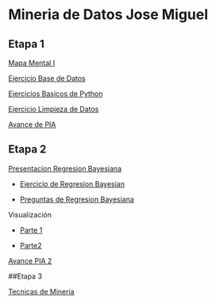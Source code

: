 # Mineria de Datos Jose Miguel

## Etapa 1

[Mapa Mental I](https://github.com/Mikemtzrey/Mineria-de-datos-1867216/blob/main/MapaMental_1_1867216.pdf)

[Ejercicio Base de Datos](https://github.com/OpheliaVlzqz/MineriaDatos/blob/main/BasesDeDatos.pdf)

[Ejercicios Basicos de Python](https://github.com/Mikemtzrey/Mineria-de-datos-1867216/blob/main/Ej_Python_1867216.ipynb)

[Ejercicio Limpieza de Datos](https://github.com/OpheliaVlzqz/MineriaDatos/blob/main/Ej_Limpieza_Equipo10.ipynb)

[Avance de PIA](https://github.com/OpheliaVlzqz/MineriaDatos/blob/main/Avance1_PIA_10.ipynb)


## Etapa 2

[Presentacion Regresion Bayesiana](https://github.com/OpheliaVlzqz/MineriaDatos/blob/main/Presentacion_RegresionBayesiana_10.pdf)

* [Ejercicio de Regresion Bayesian](https://github.com/OpheliaVlzqz/MineriaDatos/blob/main/Teorema%20de%20Bayes.R)

* [Preguntas de Regresion Bayesiana](https://github.com/OpheliaVlzqz/MineriaDatos/blob/main/Preguntas_RegresionB.pdf)

Visualización 
* [Parte 1](https://github.com/OpheliaVlzqz/MineriaDatos/blob/main/Visualización_10_Parte1.ipynb)

* [Parte2](https://github.com/OpheliaVlzqz/MineriaDatos/blob/main/visualizacion_10_parte2.ipynb)

[Avance PIA 2](https://github.com/OpheliaVlzqz/MineriaDatos/blob/main/Avance2_PIA_10_Corregido.ipynb)


##Etapa 3

[Tecnicas de Mineria](https://github.com/Mikemtzrey/Mineria-de-datos-1867216/blob/main/T%C3%A9cnica.ipynb)
